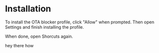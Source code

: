  
# Installation

To install the OTA blocker profile, click "Allow" when prompted. Then open Settings and finish installing the profile.

When done, open Shorcuts again.

hey there how
